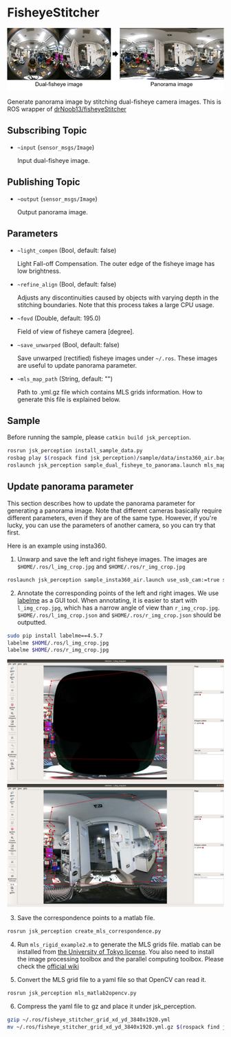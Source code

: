 # FisheyeStitcher
![](images/fisheye_stitcher.jpg)

Generate panorama image by stitching dual-fisheye camera images.
This is ROS wrapper of [drNoob13/fisheyeStitcher](https://github.com/drNoob13/fisheyeStitcher)

## Subscribing Topic
* `~input` (`sensor_msgs/Image`)

  Input dual-fisheye image.

## Publishing Topic
* `~output` (`sensor_msgs/Image`)

  Output panorama image.

## Parameters
* `~light_compen` (Bool, default: false)

  Light Fall-off Compensation. The outer edge of the fisheye image has low brightness.

* `~refine_align` (Bool, default: false)

  Adjusts any discontinuities caused by objects with varying depth in the stitching boundaries. Note that this process takes a large CPU usage.

* `~fovd` (Double, default: 195.0)

  Field of view of fisheye camera [degree].

* `~save_unwarped` (Bool, default: false)

  Save unwarped (rectified) fisheye images under `~/.ros`. These images are useful to update panorama parameter.

* `~mls_map_path` (String, default: "")

  Path to .yml.gz file which contains MLS grids information. How to generate this file is explained below.

## Sample
Before running the sample, please `catkin build jsk_perception`.

```bash
rosrun jsk_perception install_sample_data.py
rosbag play $(rospack find jsk_perception)/sample/data/insta360_air.bag --loop --clock
roslaunch jsk_perception sample_dual_fisheye_to_panorama.launch mls_map_path:=$(rospack find jsk_perception)/sample/data/fisheye_stitcher_grid_xd_yd_3840x1920_fetch15.yml.gz
```

## Update panorama parameter
This section describes how to update the panorama parameter for generating a panorama image. Note that different cameras basically require different parameters, even if they are of the same type. However, if you're lucky, you can use the parameters of another camera, so you can try that first.

Here is an example using insta360.

1. Unwarp and save the left and right fisheye images. The images are `$HOME/.ros/l_img_crop.jpg` and `$HOME/.ros/r_img_crop.jpg`
```bash
roslaunch jsk_perception sample_insta360_air.launch use_usb_cam:=true save_unwarped:=true
```

2. Annotate the corresponding points of the left and right images. We use [labelme](https://github.com/wkentaro/labelme) as a GUI tool. When annotating, it is easier to start with `l_img_crop.jpg`, which has a narrow angle of view than `r_img_crop.jpg`. `$HOME/.ros/l_img_crop.json` and `$HOME/.ros/r_img_crop.json` should be outputted.
```bash
sudo pip install labelme==4.5.7
labelme $HOME/.ros/l_img_crop.jpg
labelme $HOME/.ros/r_img_crop.jpg
```

  ![Left image with annotation](./images/left_annotation.png)
  ![Right image with annotation](./images/right_annotation.png)


3. Save the correspondence points to a matlab file.
```bash
rosrun jsk_perception create_mls_correspondence.py
```

4. Run `mls_rigid_example2.m` to generate the MLS grids file. matlab can be installed from [the University of Tokyo license](https://jp.mathworks.com/academia/tah-portal/university-of-tokyo-40790257.html). You also need to install the image processing toolbox and the parallel computing toolbox.
Please check the [official wiki](https://github.com/drNoob13/fisheyeStitcher/wiki/How-to-create-the-MLS-%5BX,Y%5D-grids)

5. Convert the MLS grid file to a yaml file so that OpenCV can read it.
```bash
rosrun jsk_perception mls_matlab2opencv.py
```

6. Compress the yaml file to gz and place it under jsk_perception.
```bash
gzip ~/.ros/fisheye_stitcher_grid_xd_yd_3840x1920.yml
mv ~/.ros/fisheye_stitcher_grid_xd_yd_3840x1920.yml.gz $(rospack find jsk_perception)/config/fisheye_stitcher_grid_xd_yd_3840x1920.yml.gz
```

